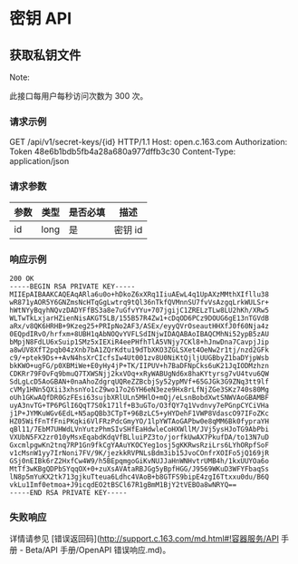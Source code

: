 # 密钥 API

## 获取私钥文件

<span>Note:</span><div class="alertContent">此接口每用户每秒访问次数为 300 次。</div>

### 请求示例

GET /api/v1/secret-keys/{id} HTTP/1.1
Host: open.c.163.com
Authorization: Token 48e6b1bdb5fb4a28a680a977dffb3c30
Content-Type: application/json


### 请求参数

| 参数 | 类型 | 是否必填 |   描述  | 
|------|------|----------|---------|
| id   | long | 是       | 密钥 id |


### 响应示例

    200 OK
    -----BEGIN RSA PRIVATE KEY-----
	MIIEpAIBAAKCAQEAqARla6u0o+hDkoZ6xXRq1IiuAEwL4q1UpAXzMMthXIfllu38
	wR871yAOR5Y6GNZmsNcHTqGgLwtrq9tQl36nTkfQVMnnSU7fvVsAzgqLrkWULSr+
	hWtNYyBqyhNQvzDADYFfBS3a8e7uGfvYYu+707jgijC1ZRELzTLw8LU2hKh/XRw5
	WLTwTkLxjarHZienNisAKGT5LB/155B57R4Zw1+cDqOD6PCz9DOUG6gE13nTGVdB
	aRx/v8QK6HRHB+9Kzeg25+PRIpNo2AF3/ASEx/eyyQVrOseautHHXfJ0f60Nja4z
	0EQpdIRvO/hrfxm+8UBH1qAbNOQvYVFLSdINjwIDAQABAoIBAQCMhNi52ypB5zAU
	bMpjN8FdLU6xSuip1SMz5xIEXiR4eePHfhTlA5VNjy7CKl8+hJnwDna7CavpjJip
	a8wUV8XfT2pqb04zXnb7bA1ZQrKdtu19dTbXKO3ZGLSXet4OeNw2r1tj/nzd2GFk
	c9/+ptek9Ds++AvN4hsXrCIcfsIw4Ut001zv8U0NiKtQjljUUGBbyZ1baDYjpWsb
	bkKWO+ugFG/p0XBMiWe+E0yHy4jP+TK/IIPUV+h7BaDFNpCks6uK21JqIODMzhzn
	CDKRr79FOvFq9bmuQ7TXWSNjj2kxVOq+xRyWABUgNd6x8haKYtyrsg7vU4tvu6QW
	SdLgLcD5AoGBAN+0naAhoZdgrqUQReZZBcbjSy52ypMVf+65GJGk3G9ZNq3tt9lf
	cVMy1HNn5QXii3xhsnYo1cZ9wo17o26YH6eN3eze9Hx8rLfNjZGe3SKz740s80Mg
	oUh1GKwAQfDR0GzFEsi63sujbXRlULn5MHlO+mQj/eLsnBobdXwtSNWVAoGBAMBF
	uyA3nvTG+TP6PGlI6QqT7S0k171lf+B3uGTo/O3fQY7q1Vvdnvy7ePGnpCYCiVHa
	j1P+JYMKuWGv6EdL+N5apQBb3CTpT+96BzLC5+yHYDehF1VWP8VdascO97IFoZKc
	HZ05WifFnTfFniPKqki6VlFRzPdcGmyYO/1lpYWTAoGAPbw0e8qMM6Bk0fypraYH
	qBl11/7EbM7UHWdLVnYutzPhmSIvSHfEaHdwleCoHXWllM/JVj5ysHJoTG9AbPbi
	VXUbN5FX2zr010yMsxEqabdKdqVfBLluiPZ3to/jorfkUwAX7PkufDA/to13N7uD
	GxcmlpgwKn2tnq7RP1Gn9fkCgYAAuYKOCYeg1osj5gKKRwsRziLrs6LYhORpfSoF
	v1cMsnW1yy7IrNoni7FV/9K/jezkkRVPNLsBdm3ib15JvoCOnfrXOIFo5jQ169jR
	GSj0nEIBk6rZ2HxfCw4W9/h5BEpqmgoGiKvNUJJaHnWNHvtrUMB4h/1kxUUYOa6o
	MtTf3wKBgQDPbSYqqOX+0+zuXsAVAtaRBJGg5yBpfHGG/J9569WKuD3WFYFbaqSs
	lN8p5mYuKX2tk713gjkuTteua6Ldhc4VAoB+b8GTFS9bipE4zgI6Ttxxu0du/B6Q
	vkLu1Imf0etmoa+J9icqdEO2tBSCl67R1gBmM1BjY2tVEBOa8wNRYQ==
	-----END RSA PRIVATE KEY-----

### 失败响应
详情请参见 [错误返回码](http://support.c.163.com/md.html#!容器服务/API 手册 - Beta/API 手册/OpenAPI 错误响应.md)。